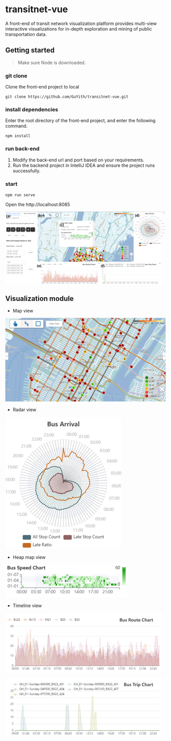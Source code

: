 # transitnet-vue
A front-end of transit network visualization platform provides multi-view  interactive visualizations for in-depth exploration and mining of public transportation data.
## Getting started
> Make sure Node is downloaded.
### git clone
Clone the front-end project to local
```
git clone https://github.com/GuYith/transitnet-vue.git
```
### install dependencies
Enter the root directory of the front-end project, and enter the following command.
```
npm install
```
### run back-end
1. Modify the back-end url and port based on your requirements.
2. Run the backend project in IntelliJ IDEA and ensure the project runs successfully.
### start
```
npm run serve
```
Open the http://localhost:8085

![system](./pic/system_look.png)


## Visualization module
* Map view

![map](./pic/vehicle.png)
* Radar view

![radar](./pic/Bus%20Arrival.png)
* Heap map view

![heap](./pic/Bus%20Speed%20Chart2.png)
* Timeline view

![timeline1](./pic/Bus%20Route%20Chart.png)

![timeline2](./pic/Bus%20Trip%20Chart.png)
